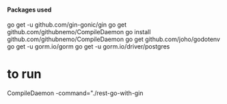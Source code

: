 


#### Packages used

go get -u github.com/gin-gonic/gin
go get github.com/githubnemo/CompileDaemon
go install github.com/githubnemo/CompileDaemon
go get github.com/joho/godotenv
go get -u gorm.io/gorm
go get -u gorm.io/driver/postgres



# to run
CompileDaemon -command="./rest-go-with-gin